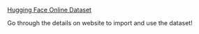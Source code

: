[Hugging Face Online Dataset](https://huggingface.co/datasets/mariosyahirhalimm/loan_prediction_dataset) 

Go through the details on website to import and use the dataset!